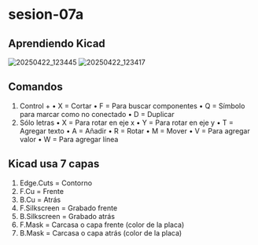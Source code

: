 # sesion-07a

## Aprendiendo Kicad

![20250422_123445](https://github.com/user-attachments/assets/047e6d9a-ef02-4c7f-8f4d-fcf7a49c621c)
![20250422_123417](https://github.com/user-attachments/assets/cbc818cf-fffe-43c9-8f43-294954b5cd73)

## Comandos

  1. Control +
     • X = Cortar
     • F = Para buscar componentes
     • Q = Símbolo para marcar como no conectado
     • D = Duplicar
  2. Sólo letras
     • X = Para rotar en eje x
     • Y = Para rotar en eje y
     • T = Agregar texto
     • A = Añadir
     • R = Rotar
     • M = Mover
     • V = Para agregar valor
     • W = Para agregar línea

## Kicad usa 7 capas

  1. Edge.Cuts = Contorno
  2. F.Cu = Frente
  3. B.Cu = Atrás
  4. F.Silkscreen = Grabado frente
  5. B.Silkscreen = Grabado atrás
  6. F.Mask = Carcasa o capa frente (color de la placa)
  7. B.Mask = Carcasa o capa atrás (color de la placa)
